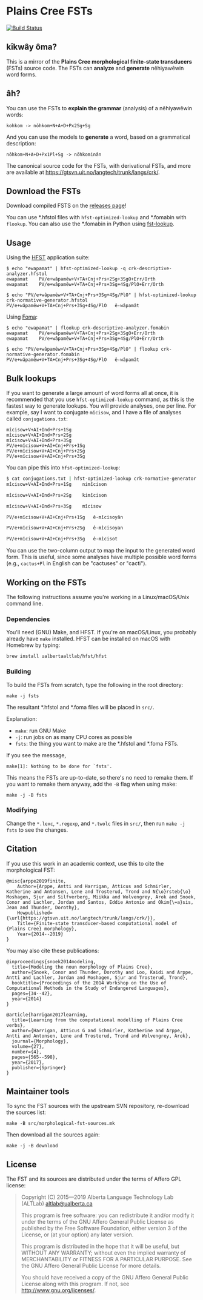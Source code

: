 Plains Cree FSTs
================

[![Build Status](https://travis-ci.org/UAlbertaALTLab/plains-cree-fsts.svg?branch=master)](https://travis-ci.org/UAlbertaALTLab/plains-cree-fsts)


kîkwây ôma?
-----------

This is a mirror of the **Plains Cree morphological finite-state
transducers** (FSTs) source code. The FSTs can **analyze** and
**generate** nêhiyawêwin word forms.

âh?
---

You can use the FSTs to **explain the grammar** (analysis) of a nêhiyawêwin words:

    kohkom -> nôhkom+N+A+D+Px2Sg+Sg

And you can use the models to **generate** a word, based on
a grammatical description:

    nôhkom+N+A+D+Px1Pl+Sg -> nôhkominân

The canonical source code for the FSTs, with derivational FSTs, and more
are available at https://gtsvn.uit.no/langtech/trunk/langs/crk/.

Download the FSTs
-----------------

Download compiled FSTS on the [releases page](https://github.com/UAlbertaALTLab/plains-cree-fsts/releases)!

You can use \*.hfstol files with `hfst-optimized-lookup` and \*.fomabin
with `flookup`. You can also use the \*.fomabin in Python using
[fst-lookup](https://github.com/eddieantonio/fst-lookup).

Usage
-----

Using the [HFST](https://github.com/hfst/hfst) application suite:

    $ echo "ewapamat" | hfst-optimized-lookup -q crk-descriptive-analyzer.hfstol
    ewapamat	PV/e+wâpamêw+V+TA+Cnj+Prs+2Sg+3SgO+Err/Orth
    ewapamat	PV/e+wâpamêw+V+TA+Cnj+Prs+3Sg+4Sg/PlO+Err/Orth

    $ echo "PV/e+wâpamêw+V+TA+Cnj+Prs+3Sg+4Sg/PlO" | hfst-optimized-lookup crk-normative-generator.hfstol
    PV/e+wâpamêw+V+TA+Cnj+Prs+3Sg+4Sg/PlO	ê-wâpamât

Using [Foma](https://fomafst.github.io/):

    $ echo "ewapamat" | flookup crk-descriptive-analyzer.fomabin
    ewapamat	PV/e+wâpamêw+V+TA+Cnj+Prs+2Sg+3SgO+Err/Orth
    ewapamat	PV/e+wâpamêw+V+TA+Cnj+Prs+3Sg+4Sg/PlO+Err/Orth

    $ echo "PV/e+wâpamêw+V+TA+Cnj+Prs+3Sg+4Sg/PlO" | flookup crk-normative-generator.fomabin
    PV/e+wâpamêw+V+TA+Cnj+Prs+3Sg+4Sg/PlO	ê-wâpamât


Bulk lookups
------------

If you want to generate a large amount of word forms all at once, it is
recommended that you use `hfst-optimized-lookup` command, as this is the
fastest way to generate lookups.
You will provide analyses, one per line. For example, say I want to
conjugate `mîcisow`, and I have a file of analyses called `conjugations.txt`:

```
mîcisow+V+AI+Ind+Prs+1Sg
mîcisow+V+AI+Ind+Prs+2Sg
mîcisow+V+AI+Ind+Prs+3Sg
PV/e+mîcisow+V+AI+Cnj+Prs+1Sg
PV/e+mîcisow+V+AI+Cnj+Prs+2Sg
PV/e+mîcisow+V+AI+Cnj+Prs+3Sg
```

You can pipe this into `hfst-optimized-lookup`:

```sh
$ cat conjugations.txt | hfst-optimized-lookup crk-normative-generator.hfstol
mîcisow+V+AI+Ind+Prs+1Sg	nimîcison

mîcisow+V+AI+Ind+Prs+2Sg	kimîcison

mîcisow+V+AI+Ind+Prs+3Sg	mîcisow

PV/e+mîcisow+V+AI+Cnj+Prs+1Sg	ê-mîcisoyân

PV/e+mîcisow+V+AI+Cnj+Prs+2Sg	ê-mîcisoyan

PV/e+mîcisow+V+AI+Cnj+Prs+3Sg	ê-mîcisot
```

You can use the two-column output to map the input to the generated word
form. This is useful, since some analyses have multiple possible word
forms (e.g., `cactus+Pl` in English can be "cactuses" or "cacti").


Working on the FSTs
-------------------

The following instructions assume you're working in a Linux/macOS/Unix
command line.

### Dependencies

You'll need (GNU) Make, and HFST. If you're on macOS/Linux, you probably already have `make`
installed. HFST can be installed on macOS with Homebrew by typing:

    brew install ualbertaaltlab/hfst/hfst

### Building

To build the FSTs from scratch, type the following in the root
directory:

    make -j fsts

The resultant \*.hfstol and \*.foma files will be placed in `src/`.

Explanation:

 - `make`: run GNU Make
 - `-j`: run jobs on as many CPU cores as possible
 - `fsts`: the thing you want to make are the \*.hfstol and \*.foma FSTs.

If you see the message,

    make[1]: Nothing to be done for `fsts'.

This means the FSTs are up-to-date, so there's no need to remake them.
If you want to remake them anyway, add the `-B` flag when using make:

    make -j -B fsts

### Modifying

Change the `*.lexc`, `*.regexp`, and `*.twolc` files in `src/`, then run
`make -j fsts` to see the changes.


Citation
--------

If you use this work in an academic context, use this to cite the
morphological FST:

    @misc{arppe2019finite,
        Author={Arppe, Antti and Harrigan, Atticus and Schmirler, Katherine and Antonsen, Lene and Trosterud, Trond and N{\o}rsteb{\o} Moshagen, Sjur and Silfverberg, Miikka and Wolvengrey, Arok and Snoek, Conor and Lachler, Jordan and Santos, Eddie Antonio and Okim{\=a}sis, Jean and Thunder, Dorothy},
        Howpublished={\url{https://gtsvn.uit.no/langtech/trunk/langs/crk/}},
        Title={Finite-state transducer-based computational model of {Plains Cree} morphology},
        Year={2014--2019}
    }

You may also cite these publications:

    @inproceedings{snoek2014modeling,
      title={Modeling the noun morphology of Plains Cree},
      author={Snoek, Conor and Thunder, Dorothy and Loo, Kaidi and Arppe, Antti and Lachler, Jordan and Moshagen, Sjur and Trosterud, Trond},
      booktitle={Proceedings of the 2014 Workshop on the Use of Computational Methods in the Study of Endangered Languages},
      pages={34--42},
      year={2014}
    }

    @article{harrigan2017learning,
      title={Learning from the computational modelling of Plains Cree verbs},
      author={Harrigan, Atticus G and Schmirler, Katherine and Arppe, Antti and Antonsen, Lene and Trosterud, Trond and Wolvengrey, Arok},
      journal={Morphology},
      volume={27},
      number={4},
      pages={565--598},
      year={2017},
      publisher={Springer}
    }

Maintainer tools
----------------

To sync the FST sources with the upstream SVN repository, re-download
the sources list:

    make -B src/morphological-fst-sources.mk

Then download all the sources again:

    make -j -B download

License
-------

The FST and its sources are distributed under the terms of Affero GPL
license:

> Copyright (C) 2015—2019 Alberta Language Technology Lab (ALTLab) <altlab@ualberta.ca>
>
> This program is free software: you can redistribute it and/or modify
> it under the terms of the GNU Affero General Public License as
> published by the Free Software Foundation, either version 3 of the
> License, or (at your option) any later version.
>
> This program is distributed in the hope that it will be useful,
> but WITHOUT ANY WARRANTY; without even the implied warranty of
> MERCHANTABILITY or FITNESS FOR A PARTICULAR PURPOSE.  See the
> GNU Affero General Public License for more details.
>
> You should have received a copy of the GNU Affero General Public License
> along with this program.  If not, see <http://www.gnu.org/licenses/>.

